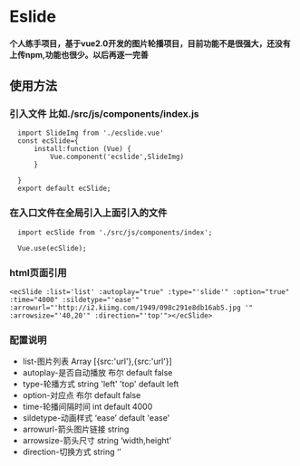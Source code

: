 # Eslide

#### 个人练手项目，基于vue2.0开发的图片轮播项目，目前功能不是很强大，还没有上传npm,功能也很少。以后再逐一完善

## 使用方法

### 引入文件 比如./src/js/components/index.js

      import SlideImg from './ecslide.vue'
      const ecSlide={
          install:function (Vue) {
              Vue.component('ecslide',SlideImg)
          }

      }
      export default ecSlide;
### 在入口文件在全局引入上面引入的文件

      import ecSlide from './src/js/components/index';

      Vue.use(ecSlide);

### html页面引用

    <ecSlide :list='list' :autoplay="true" :type="'slide'" :option="true" :time="4000" :sildetype="'ease'" :arrowurl="'http://i2.kiimg.com/1949/098c291e8db16ab5.jpg '" :arrowsize="'40,20'" :direction="'top'"></ecSlide>

### 配置说明
* list-图片列表  Array  [{src:'url'},{src:'url'}]
* autoplay-是否自动播放  布尔                       default  false
* type-轮播方式    string   'left' 'top'           default   left
* option-对应点  布尔                              default   false
* time-轮播间隔时间   int                          default   4000
* sildetype-动画样式 ‘ease’                        default   'ease'
* arrowurl-箭头图片链接  string
* arrowsize-箭头尺寸 string   ‘width,height’
* direction-切换方式  string ‘’







